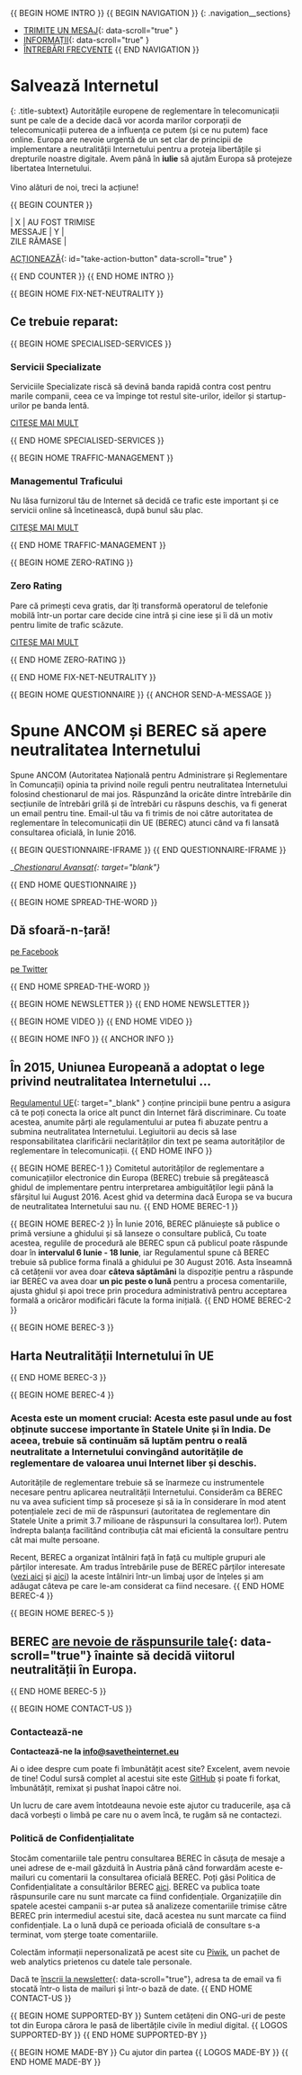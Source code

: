 {{ BEGIN HOME INTRO }}
{{ BEGIN NAVIGATION }}
{: .navigation__sections}
- [TRIMITE UN MESAJ](#send-a-message){: data-scroll="true" }
- [INFORMAȚII](#info){: data-scroll="true" }
- [ÎNTREBĂRI FRECVENTE](faq)
{{ END NAVIGATION }}

# Salvează Internetul

{: .title-subtext}
Autoritățile europene de reglementare în telecomunicații sunt pe cale de a decide dacă vor acorda marilor corporații de telecomunicații puterea de a influența ce putem (și ce nu putem) face online. Europa are nevoie urgentă de un set clar de principii de implementare a neutralității Internetului pentru a proteja libertățile și drepturile noastre digitale. Avem până în __iulie__ să ajutăm Europa să protejeze libertatea Internetului.
<br><br>
Vino alături de noi, treci la acțiune!

{{ BEGIN COUNTER }}

| X | AU FOST TRIMISE <br> MESSAJE | Y | <br> ZILE RĂMASE |

[ACȚIONEAZĂ](#send-a-message){: id="take-action-button" data-scroll="true" }

{{ END COUNTER }}
{{ END HOME INTRO }}

{{ BEGIN HOME FIX-NET-NEUTRALITY }}

## Ce trebuie reparat:

{{ BEGIN HOME SPECIALISED-SERVICES }}

### Servicii Specializate

Serviciile Specializate riscă să devină banda rapidă contra cost pentru marile companii, ceea ce va împinge tot restul site-urilor, ideilor și startup-urilor pe banda lentă.

[CITEȘE MAI MULT](faq/#what-are-specialised-services)

{{ END HOME SPECIALISED-SERVICES }}

{{ BEGIN HOME TRAFFIC-MANAGEMENT }}

### Managementul Traficului

Nu lăsa furnizorul tău de Internet să decidă ce trafic este important și ce servicii online să încetinească, după bunul său plac.

[CITEȘE MAI MULT](faq/#what-is-traffic-management)

{{ END HOME TRAFFIC-MANAGEMENT }}

{{ BEGIN HOME ZERO-RATING }}

### Zero Rating

Pare că primești ceva gratis, dar îți transformă operatorul de telefonie mobilă într-un portar care decide cine intră și cine iese și îi dă un motiv pentru limite de trafic scăzute.

[CITEȘE MAI MULT](faq/#what-is-zero-rating)

{{ END HOME ZERO-RATING }}

{{ END HOME FIX-NET-NEUTRALITY }}


{{ BEGIN HOME QUESTIONNAIRE }}
{{ ANCHOR SEND-A-MESSAGE }}

# Spune ANCOM și BEREC să apere neutralitatea Internetului

Spune ANCOM (Autoritatea Națională pentru Administrare și Reglementare în Comuncații) opinia ta privind noile reguli pentru neutralitatea Internetului folosind chestionarul de mai jos. Răspunzând la oricâte dintre întrebările din secțiunile de întrebări grilă și de întrebări cu răspuns deschis, va fi generat un email pentru tine. Email-ul tău va fi trimis de noi către autoritatea de reglementare în telecomunicații din UE (BEREC) atunci când va fi lansată consultarea oficială, în Iunie 2016.

{{ BEGIN QUESTIONNAIRE-IFRAME }}
{{ END QUESTIONNAIRE-IFRAME }}

__[Chestionarul Avansat](https://consultation.savetheinternet.eu/advanced/){: target="_blank"}__

{{ END HOME QUESTIONNAIRE }}

{{ BEGIN HOME SPREAD-THE-WORD }}

## Dă sfoară-n-țară!

[pe Facebook](http://www.facebook.com/sharer/sharer.php?s=100&p%5Burl%5D=http://www.savetheinternet.eu/&p%5Bimages%5D%5B0%5D=http://www.savetheinternet.eu/img/thumbnail.png&p%5Btitle%5D=Help%20Save%20the%20Internet&p%5Bsummary%5D=Your%20freedom%20online%20is%20threatened%20by%20EU%20proposals.%20The%20fight%20for%20an%20open%20Internet%20is%20happening%20right%20now%20in%20Brussels.)

[pe Twitter](https://twitter.com/intent/tweet?text=What%0Aif%0Athey%0Amade%0AEurope%27s%0Ainternet%0Aso%0Aslow%2C%0Aevery%0Atweet%0Aloaded%0Aslowly%0Alike%0Athis%3F%0ADon%27t%20let%20them%3A%0Ahttps%3A%2F%2Fwww.savetheinternet.eu%2F)

{{ END HOME SPREAD-THE-WORD }}

{{ BEGIN HOME NEWSLETTER }}
{{ END HOME NEWSLETTER }}

{{ BEGIN HOME VIDEO }}
{{ END HOME VIDEO }}

{{ BEGIN HOME INFO }}
{{ ANCHOR INFO }}
## În 2015, Uniunea Europeană a adoptat o lege privind neutralitatea Internetului ...

[Regulamentul UE](http://eur-lex.europa.eu/legal-content/EN/TXT/?uri=CELEX:32015R2120){: target="_blank" } conține principii bune pentru a asigura că te poți conecta la orice alt punct din Internet fără discriminare. Cu toate acestea, anumite părți ale regulamentului ar putea fi abuzate pentru a submina neutralitatea Internetului. Legiuitorii au decis să lase responsabilitatea clarificării neclarităților din text pe seama autorităților de reglementare în telecomunicații.
{{ END HOME INFO }}


{{ BEGIN HOME BEREC-1 }}
Comitetul autorităților de reglementare a comunicațiilor electronice din Europa (BEREC) trebuie să pregătească ghidul de implementare pentru interpretarea ambiguităților legii până la sfârșitul lui August 2016. Acest ghid va determina dacă Europa se va bucura de neutralitatea Internetului sau nu.
{{ END HOME BEREC-1 }}

{{ BEGIN HOME BEREC-2 }}
În Iunie 2016, BEREC plănuiește să publice o primă versiune a ghidului și să lanseze o consultare publică, Cu toate acestea, regulile de procedură ale BEREC spun că publicul poate răspunde doar în __intervalul 6 Iunie - 18 Iunie__, iar Regulamentul spune că BEREC trebuie să publice forma finală a ghidului pe 30 August 2016. Asta înseamnă că cetățenii vor avea doar __câteva săptămâni__ la dispoziție pentru a răspunde iar BEREC va avea doar __un pic peste o lună__ pentru a procesa comentariile, ajusta ghidul și apoi trece prin procedura administrativă pentru acceptarea formală a oricăror modificări făcute la forma inițială.
{{ END HOME BEREC-2 }}

{{ BEGIN HOME BEREC-3 }}
## Harta Neutralității Internetului în UE
{{ END HOME BEREC-3 }}

{{ BEGIN HOME BEREC-4 }}
### __Acesta este un moment crucial: Acesta este pasul unde au fost obținute succese importante în Statele Unite și în India. De aceea, trebuie să continuăm să luptăm pentru o reală neutralitate a Internetului convingând autoritățile de reglementare de valoarea unui Internet liber și deschis.__

Autoritățile de reglementare trebuie să se înarmeze cu instrumentele necesare pentru aplicarea neutralității Internetului. Considerăm ca BEREC nu va avea suficient timp să proceseze și să ia în considerare în mod atent potențialele zeci de mii de răspunsuri (autoritatea de reglementare din Statele Unite a primit 3.7 milioane de răspunsuri la consultarea lor!). Putem îndrepta balanța facilitând contribuția cât mai eficientă la consultare pentru cât mai multe persoane.

Recent, BEREC a organizat întâlniri față în față cu multiple grupuri ale părților interesate. Am tradus întrebările puse de BEREC părților interesate ([vezi aici](https://edri.org/edris-first-input-on-net-neutrality-guidelines/) și [aici](https://www.accessnow.org/rekindling-net-neutrality-our-meeting-with-eus-telecoms-regulators/)) la aceste întâlniri într-un limbaj ușor de înțeles și am adăugat câteva pe care le-am considerat ca fiind necesare.
{{ END HOME BEREC-4 }}

{{ BEGIN HOME BEREC-5 }}
## BEREC [are nevoie de răspunsurile tale](#send-a-message){: data-scroll="true"} înainte să decidă viitorul neutralității în Europa.
{{ END HOME BEREC-5 }}

{{ BEGIN HOME CONTACT-US }}
### Contactează-ne

__Contactează-ne la [info@savetheinternet.eu](mailto:info@savetheinternet.eu)__

Ai o idee despre cum poate fi îmbunătățit acest site? Excelent, avem nevoie de tine! Codul sursă complet al acestui site este [GitHub](https://github.com/Netzfreiheit/STI-UI) și poate fi forkat, îmbunătățit, remixat și pushat înapoi către noi.

Un lucru de care avem întotdeauna nevoie este ajutor cu traducerile, așa că dacă vorbești o limbă pe care nu o avem încă, te rugăm să ne contactezi.

### Politică de Confidențialitate

Stocăm comentariile tale pentru consultarea BEREC în căsuța de mesaje a unei adrese de e-mail găzduită în Austria până când forwardăm aceste e-mailuri cu comentarii la consultarea oficială BEREC. Poți găsi Politica de Confidențialitate a consultărilor BEREC [aici](http://berec.europa.eu/eng/document_register/subject_matter/berec_office/download/0/4615-privacy-statement-berec-office-policy-do_0.pdf). BEREC va publica toate răspunsurile care nu sunt marcate ca fiind confidențiale. Organizațiile din spatele acestei campanii s-ar putea să analizeze comentariile trimise către BEREC prin intermediul acestui site, dacă acestea nu sunt marcate ca fiind confidențiale. La o lună după ce perioada oficială de consultare s-a terminat, vom șterge toate comentariile.

Colectăm informații nepersonalizată pe acest site cu [Piwik](https://piwik.org/), un pachet de web analytics prietenos cu datele tale personale.

Dacă te [înscrii la newsletter](#subscribe-to-newsletter){: data-scroll="true"}, adresa ta de email va fi stocată într-o lista de mailuri și într-o bază de date.
{{ END HOME CONTACT-US }}

{{ BEGIN HOME SUPPORTED-BY }}
Suntem cetățeni din ONG-uri de peste tot din Europa cărora le pasă de libertățile civile în mediul digital.
{{ LOGOS SUPPORTED-BY }}
{{ END HOME SUPPORTED-BY }}

{{ BEGIN HOME MADE-BY }}
Cu ajutor din partea
{{ LOGOS MADE-BY }}
{{ END HOME MADE-BY }}
